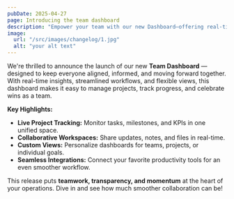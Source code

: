 ```yaml
---
pubDate: 2025-04-27
page: Introducing the team dashboard
description: "Empower your team with our new Dashboard—offering real-time collaboration, project tracking, and a unified view of your team's progress. See how this update makes managing work simpler, faster, and more transparent."
image:
  url: "/src/images/changelog/1.jpg"
  alt: "your alt text"
---
```


We're thrilled to announce the launch of our new **Team Dashboard** — designed to keep everyone aligned, informed, and moving forward together. With real-time insights, streamlined workflows, and flexible views, this dashboard makes it easy to manage projects, track progress, and celebrate wins as a team.

**Key Highlights:**

- **Live Project Tracking:** Monitor tasks, milestones, and KPIs in one unified space.
- **Collaborative Workspaces:** Share updates, notes, and files in real-time.
- **Custom Views:** Personalize dashboards for teams, projects, or individual goals.
- **Seamless Integrations:** Connect your favorite productivity tools for an even smoother workflow.

This release puts **teamwork, transparency, and momentum** at the heart of your operations. Dive in and see how much smoother collaboration can be!

